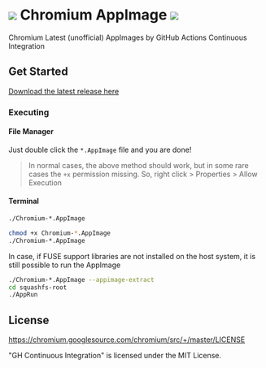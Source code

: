 


# ![](https://www.chromium.org/_/rsrc/1438879449147/config/customLogo.gif?revision=3) Chromium AppImage ![](https://www.chromium.org/_/rsrc/1438879449147/config/customLogo.gif?revision=3)


Chromium Latest (unofficial) AppImages by GitHub Actions Continuous Integration

## Get Started

[Download the latest release here](https://github.com/igorlogius/chromium-browser-appimage/releases)


### Executing
#### File Manager
Just double click the `*.AppImage` file and you are done!

> In normal cases, the above method should work, but in some rare cases
the `+x` permission missing. So, right click > Properties > Allow Execution

#### Terminal 
```bash
./Chromium-*.AppImage
```
```bash
chmod +x Chromium-*.AppImage
./Chromium-*.AppImage
```

In case, if FUSE support libraries are not installed on the host system, it is 
still possible to run the AppImage

```bash
./Chromium-*.AppImage --appimage-extract
cd squashfs-root
./AppRun
```

## License
https://chromium.googlesource.com/chromium/src/+/master/LICENSE

"GH Continuous Integration" is licensed under the MIT License. 
